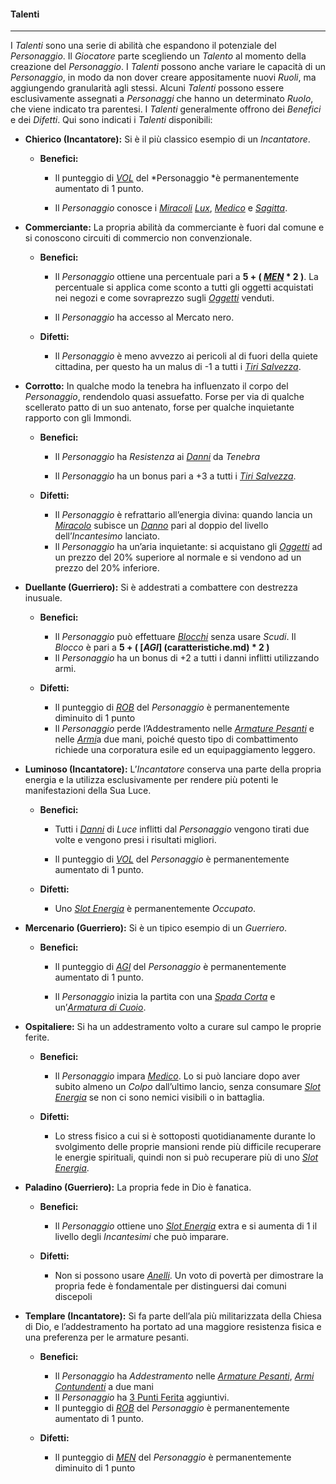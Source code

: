#### Talenti

---

I *Talenti* sono una serie di abilità che espandono il potenziale del *Personaggio*. Il *Giocatore* parte scegliendo un *Talento* al momento della creazione del *Personaggio*. I *Talenti* possono anche variare le capacità di un *Personaggio*, in modo da non dover creare appositamente nuovi *Ruoli*, ma aggiungendo granularità agli stessi. Alcuni *Talenti* possono essere esclusivamente assegnati a *Personaggi* che hanno un determinato *Ruolo*, che viene indicato tra parentesi. I *Talenti* generalmente offrono dei *Benefici* e dei *Difetti*. Qui sono indicati i *Talenti* disponibili:

* **Chierico \(Incantatore\):** Si è il più classico esempio di un *Incantatore*.

  * **Benefici:**

    * Il punteggio di [*VOL*](caratteristiche.md) del *Personaggio *è permanentemente aumentato di 1 punto.

    * Il *Personaggio* conosce i [*Miracoli*](..\magia.md) [*Lux*](..\magia\liv-I.md), [*Medico*](..\magia\liv-I.md) e [*Sagitta*](..\magia\liv-I.md).

* **Commerciante:** La propria abilità da commerciante è fuori dal comune e si conoscono circuiti di commercio non convenzionale.

  * **Benefici:**

    * Il *Personaggio* ottiene una percentuale pari a  **5 + ( [*MEN*](caratteristiche.md) \* 2 )**. La percentuale si applica come sconto a tutti gli oggetti acquistati nei negozi e come sovraprezzo sugli [*Oggetti*](oggetti.md) venduti.

    * Il *Personaggio* ha accesso al Mercato nero.

  * **Difetti:**

    * Il *Personaggio* è meno avvezzo ai pericoli al di fuori della quiete cittadina, per questo ha un malus di -1 a tutti i [*Tiri Salvezza*](combattimento\tiri-salvezza.md).

* **Corrotto:** In qualche modo la tenebra ha influenzato il corpo del *Personaggio*, rendendolo quasi assuefatto. Forse per via di qualche scellerato patto di un suo antenato, forse per qualche inquietante rapporto con gli Immondi.

  * **Benefici:**

    * Il *Personaggio* ha *Resistenza* ai [*Danni*](..\combattimento\attacco.md) da *Tenebra*

    * Il *Personaggio* ha un bonus pari a +3 a tutti i [*Tiri Salvezza*](combattimento\tiri-salvezza.md).

  * **Difetti:**

    * Il *Personaggio* è refrattario all’energia divina: quando lancia un [*Miracolo*](..\magia.md) subisce un [*Danno*](..\combattimento\attacco.md) pari al doppio del livello dell’*Incantesimo* lanciato.
    * Il *Personaggio* ha un’aria inquietante: si acquistano gli [*Oggetti*](..\oggetti.md) ad un prezzo del 20% superiore al normale e si vendono ad un prezzo del 20% inferiore.

* **Duellante \(Guerriero\):** Si è addestrati a combattere con destrezza inusuale.

  * **Benefici:**

    * Il *Personaggio* può effettuare [*Blocchi*](..\combattimento\difesa.md) senza usare *Scudi*. Il *Blocco* è pari a  **5 + ( [*AGI*] (caratteristiche.md) \* 2 )**
    * Il *Personaggio* ha un bonus di +2 a tutti i danni inflitti utilizzando armi. 

  * **Difetti:**

    * Il punteggio di [*ROB*](caratteristiche.md) del *Personaggio* è permanentemente diminuito di 1 punto 
    * Il *Personaggio* perde l’Addestramento nelle [*Armature Pesanti*](..\oggetti\equipaggiabili.md) e nelle [*Armi*](..\oggetti\equipaggiabili.md)a due mani, poiché questo tipo di combattimento richiede una corporatura esile ed un equipaggiamento leggero.

* **Luminoso \(Incantatore\):** L’*Incantatore* conserva una parte della propria energia e la utilizza esclusivamente per rendere più potenti le manifestazioni della Sua Luce.

  * **Benefici:**

    * Tutti i [*Danni*](..\..\combattimento\attacco.md) di *Luce* inflitti dal *Personaggio* vengono tirati due volte e vengono presi i risultati migliori.

    * Il punteggio di [*VOL*](caratteristiche.md) del *Personaggio* è permanentemente aumentato di 1 punto.

  * **Difetti:**

    * Uno [*Slot Energia*](..\magia.md) è permanentemente *Occupato*.

* **Mercenario \(Guerriero\):** Si è un tipico esempio di un *Guerriero*.

  * **Benefici:**

    * Il punteggio di [*AGI*](caratteristiche.md) del *Personaggio* è permanentemente aumentato di 1 punto.

    * Il *Personaggio* inizia la partita con una [*Spada Corta*](..\oggetti.md) e un’[*Armatura di Cuoio*](..\oggetti.md).

* **Ospitaliere:** Si ha un addestramento volto a curare sul campo le proprie ferite. 

  * **Benefici:**

    * Il *Personaggio* impara [*Medico*](..\magia\liv-I.md). Lo si può lanciare dopo aver subito almeno un *Colpo* dall’ultimo lancio, senza consumare [*Slot Energia*](..\magia.md) se non ci sono nemici visibili o in battaglia. 
  
  * **Difetti:**

    * Lo stress fisico a cui si è sottoposti quotidianamente durante lo svolgimento delle proprie mansioni rende più difficile recuperare le energie spirituali, quindi non si può recuperare più di uno [*Slot Energia*](..\magia.md).

* **Paladino \(Guerriero\):** La propria fede in Dio è fanatica. 

  * **Benefici:**
  
    * Il *Personaggio* ottiene uno [*Slot Energia*](..\magia.md) extra e si aumenta di 1 il livello degli *Incantesimi* che può imparare.
  
  * **Difetti:**

    * Non si possono usare [*Anelli*](..\oggetti.md). Un voto di povertà per dimostrare la propria fede è fondamentale per distinguersi dai comuni discepoli

* **Templare \(Incantatore\):** Si fa parte dell’ala più militarizzata della Chiesa di Dio, e l’addestramento ha portato ad una maggiore resistenza fisica e una preferenza per le armature pesanti. 

  * **Benefici:**
  
    * Il *Personaggio* ha *Addestramento* nelle [*Armature Pesanti*](..\oggetti\equipaggiabili.md), [*Armi Contundenti*](..\oggetti\equipaggiabili.md) a due mani
	* Il *Personaggio* ha [3 Punti Ferita](punti-ferita.md) aggiuntivi.     
    * Il punteggio di [*ROB*](caratteristiche.md) del *Personaggio* è permanentemente aumentato di 1 punto.
	
  * **Difetti:**
 
    * Il punteggio di [*MEN*](caratteristiche.md) del *Personaggio* è permanentemente diminuito di 1 punto  